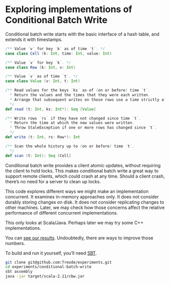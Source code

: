 # Exploring implementations of Conditional Batch Write

Conditional batch write starts with the basic interface of a hash table, and extends it with timestamps.

```scala
/** Value `v` for key `k` as of time `t`. */
case class Cell (k: Int, time: Int, value: Int)

/** Value `v` for key `k`. */
case class Row (k: Int, v: Int)

/** Value `v` as of time `t`. */
case class Value (v: Int, t: Int)

/** Read values for the keys `ks` as-of (on or before) time `t`.
  * Return the values and the times that they were each written.
  * Arrange that subsequent writes on those rows use a time strictly after `t`.
  */
def read (t: Int, ks: Int*): Seq [Value]

/** Write rows `rs` if they have not changed since time `t`.
  * Return the time at which the new values were written.
  * Throw StaleException if one or more rows has changed since `t`.
  */
def write (t: Int, rs: Row*): Int

/** Scan the whole history up-to (on or before) time `t`.
  */
def scan (t: Int): Seq [Cell]
```

Conditional batch write provides a client atomic updates, without requiring the client to hold locks. This makes conditional batch write a great way to support remote clients, which could crash at any time. Should a client crash, there’s no need for a server to clean up locks.

This code explores different ways we might make an implementation concurrent. It examines in-memory approaches only. It does not consider durably storing changes on disk. It does not consider replicating changes to other machines. Later, we may check how those concerns affect the relative performance of different concurrent implementations.

This only looks at Scala/Java. Perhaps later we may try some C++ implementations.

You can [see our results][results]. Undoubtedly, there are ways to improve those numbers.

To build and run it yourself, you’ll need [SBT][sbt].

```sh
git clone git@github.com:Treode/experiments.git
cd experiments/conditional-batch-write
sbt assembly
java -jar target/scala-2.11/cbw.jar
```

[sbt]: http://www.scala-sbt.org/

[results]: https://docs.google.com/spreadsheets/d/1_D93mvOwuUifNcDMpLt6JjXo0HkHWjmE7Si9aPby48E/edit?usp=sharing
